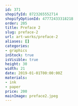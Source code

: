 ```yaml
---
id: 371
shopifyId: 8723265552714
shopifyOptionId: 47772433318218
order: 205
title: Preface 2
slug: preface-2
url: art-works/preface-2
aliases: []
categories:
- graphics
inStock: true
isVisible: true
height: 30
width: 21
date: 2019-01-01T00:00:00Z
materials:
- ink
- paper
price: 200
mainImage: preface2.jpeg
---
```

